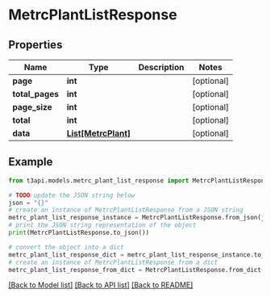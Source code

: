 # MetrcPlantListResponse


## Properties

Name | Type | Description | Notes
------------ | ------------- | ------------- | -------------
**page** | **int** |  | [optional] 
**total_pages** | **int** |  | [optional] 
**page_size** | **int** |  | [optional] 
**total** | **int** |  | [optional] 
**data** | [**List[MetrcPlant]**](MetrcPlant.md) |  | [optional] 

## Example

```python
from t3api.models.metrc_plant_list_response import MetrcPlantListResponse

# TODO update the JSON string below
json = "{}"
# create an instance of MetrcPlantListResponse from a JSON string
metrc_plant_list_response_instance = MetrcPlantListResponse.from_json(json)
# print the JSON string representation of the object
print(MetrcPlantListResponse.to_json())

# convert the object into a dict
metrc_plant_list_response_dict = metrc_plant_list_response_instance.to_dict()
# create an instance of MetrcPlantListResponse from a dict
metrc_plant_list_response_from_dict = MetrcPlantListResponse.from_dict(metrc_plant_list_response_dict)
```
[[Back to Model list]](../README.md#documentation-for-models) [[Back to API list]](../README.md#documentation-for-api-endpoints) [[Back to README]](../README.md)


